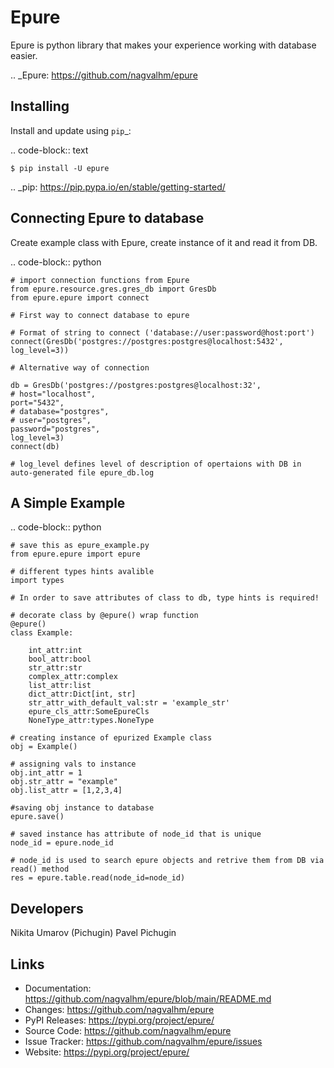 Epure
=====

Epure is python library that makes your experience working with database easier. 

.. _Epure: https://github.com/nagvalhm/epure


Installing
----------

Install and update using `pip`_:

.. code-block:: text

    $ pip install -U epure

.. _pip: https://pip.pypa.io/en/stable/getting-started/


Connecting Epure to database
----------

Create example class with Epure, create instance of it and read it from DB.

.. code-block:: python

    # import connection functions from Epure
    from epure.resource.gres.gres_db import GresDb
    from epure.epure import connect

    # First way to connect database to epure

    # Format of string to connect ('database://user:password@host:port')
    connect(GresDb('postgres://postgres:postgres@localhost:5432',
    log_level=3))

    # Alternative way of connection

    db = GresDb('postgres://postgres:postgres@localhost:32', 
    # host="localhost", 
    port="5432", 
    # database="postgres", 
    # user="postgres", 
    password="postgres",
    log_level=3)
    connect(db)

    # log_level defines level of description of opertaions with DB in auto-generated file epure_db.log


A Simple Example
----------------

.. code-block:: python

    # save this as epure_example.py
    from epure.epure import epure

    # different types hints avalible
    import types

    # In order to save attributes of class to db, type hints is required!

    # decorate class by @epure() wrap function
    @epure()
    class Example:

        int_attr:int
        bool_attr:bool
        str_attr:str
        complex_attr:complex
        list_attr:list
        dict_attr:Dict[int, str]
        str_attr_with_default_val:str = 'example_str'
        epure_cls_attr:SomeEpureCls
        NoneType_attr:types.NoneType

    # creating instance of epurized Example class
    obj = Example()
    
    # assigning vals to instance
    obj.int_attr = 1
    obj.str_attr = "example"
    obj.list_attr = [1,2,3,4]

    #saving obj instance to database
    epure.save()

    # saved instance has attribute of node_id that is unique
    node_id = epure.node_id 
    
    # node_id is used to search epure objects and retrive them from DB via read() method
    res = epure.table.read(node_id=node_id)


Developers
-----
Nikita Umarov (Pichugin)
Pavel Pichugin


Links
-----

-   Documentation: https://github.com/nagvalhm/epure/blob/main/README.md
-   Changes: https://github.com/nagvalhm/epure
-   PyPI Releases: https://pypi.org/project/epure/
-   Source Code: https://github.com/nagvalhm/epure
-   Issue Tracker: https://github.com/nagvalhm/epure/issues
-   Website: https://pypi.org/project/epure/